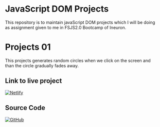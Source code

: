 
# JavaScript DOM Projects

This repository is to maintain javaScript DOM projects which I will be doing as assignment given to me in FSJS2.0 Bootcamp of Ineuron.

# Projects 01
This projects generates random circles when we click on the screen and than the circle gradually fades away.

## Link to live project
[![Netlify](https://img.shields.io/badge/netlify-%23000000.svg?style=for-the-badge&logo=netlify&logoColor=#00C7B7)](https://unrivaled-cupcake-014d42.netlify.app/)

## Source Code
[![GitHub](https://img.shields.io/badge/github-%23121011.svg?style=for-the-badge&logo=github&logoColor=white)](https://github.com/pritamrajput/FSJS-2.0-workflow/tree/master/FSJS2.0-JavaScript-Projects/Project-1)